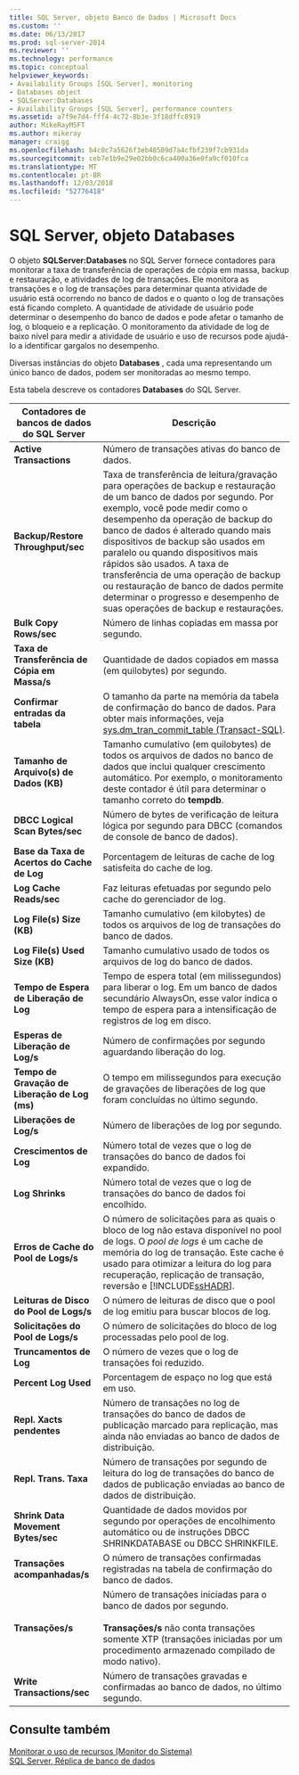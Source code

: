 ```yaml
---
title: SQL Server, objeto Banco de Dados | Microsoft Docs
ms.custom: ''
ms.date: 06/13/2017
ms.prod: sql-server-2014
ms.reviewer: ''
ms.technology: performance
ms.topic: conceptual
helpviewer_keywords:
- Availability Groups [SQL Server], monitoring
- Databases object
- SQLServer:Databases
- Availability Groups [SQL Server], performance counters
ms.assetid: a7f9e7d4-fff4-4c72-8b3e-3f18dffc8919
author: MikeRayMSFT
ms.author: mikeray
manager: craigg
ms.openlocfilehash: b4c0c7a5626f3eb48509d7a4cfbf239f7cb931da
ms.sourcegitcommit: ceb7e1b9e29e02bb0c6ca400a36e0fa9cf010fca
ms.translationtype: MT
ms.contentlocale: pt-BR
ms.lasthandoff: 12/03/2018
ms.locfileid: "52776418"
---
```

# <a name="sql-server-databases-object"></a>SQL Server, objeto Databases
  O objeto **SQLServer:Databases** no SQL Server fornece contadores para monitorar a taxa de transferência de operações de cópia em massa, backup e restauração, e atividades de log de transações. Ele monitora as transações e o log de transações para determinar quanta atividade de usuário está ocorrendo no banco de dados e o quanto o log de transações está ficando completo. A quantidade de atividade de usuário pode determinar o desempenho do banco de dados e pode afetar o tamanho de log, o bloqueio e a replicação. O monitoramento da atividade de log de baixo nível para medir a atividade de usuário e uso de recursos pode ajudá-lo a identificar gargalos no desempenho.  
  
 Diversas instâncias do objeto **Databases** , cada uma representando um único banco de dados, podem ser monitoradas ao mesmo tempo.  
  
 Esta tabela descreve os contadores **Databases** do SQL Server.  
  
|Contadores de bancos de dados do SQL Server|Descrição|  
|-----------------------------------|-----------------|  
|**Active Transactions**|Número de transações ativas do banco de dados.|  
|**Backup/Restore Throughput/sec**|Taxa de transferência de leitura/gravação para operações de backup e restauração de um banco de dados por segundo. Por exemplo, você pode medir como o desempenho da operação de backup do banco de dados é alterado quando mais dispositivos de backup são usados em paralelo ou quando dispositivos mais rápidos são usados. A taxa de transferência de uma operação de backup ou restauração de banco de dados permite determinar o progresso e desempenho de suas operações de backup e restaurações.|  
|**Bulk Copy Rows/sec**|Número de linhas copiadas em massa por segundo.|  
|**Taxa de Transferência de Cópia em Massa/s**|Quantidade de dados copiados em massa (em quilobytes) por segundo.|  
|**Confirmar entradas da tabela**|O tamanho da parte na memória da tabela de confirmação do banco de dados. Para obter mais informações, veja [sys.dm_tran_commit_table &#40;Transact-SQL&#41;](/sql/relational-databases/system-dynamic-management-views/change-tracking-sys-dm-tran-commit-table).|  
|**Tamanho de Arquivo(s) de Dados (KB)**|Tamanho cumulativo (em quilobytes) de todos os arquivos de dados no banco de dados que inclui qualquer crescimento automático. Por exemplo, o monitoramento deste contador é útil para determinar o tamanho correto do **tempdb**.|  
|**DBCC Logical Scan Bytes/sec**|Número de bytes de verificação de leitura lógica por segundo para DBCC (comandos de console de banco de dados).|  
|**Base da Taxa de Acertos do Cache de Log**|Porcentagem de leituras de cache de log satisfeita do cache de log.|  
|**Log Cache Reads/sec**|Faz leituras efetuadas por segundo pelo cache do gerenciador de log.|  
|**Log File(s) Size (KB)**|Tamanho cumulativo (em kilobytes) de todos os arquivos de log de transações do banco de dados.|  
|**Log File(s) Used Size (KB)**|Tamanho cumulativo usado de todos os arquivos de log do banco de dados.|  
|**Tempo de Espera de Liberação de Log**|Tempo de espera total (em milissegundos) para liberar o log. Em um banco de dados secundário AlwaysOn, esse valor indica o tempo de espera para a intensificação de registros de log em disco.|  
|**Esperas de Liberação de Log/s**|Número de confirmações por segundo aguardando liberação do log.|  
|**Tempo de Gravação de Liberação de Log (ms)**|O tempo em milissegundos para execução de gravações de liberações de log que foram concluídas no último segundo.|  
|**Liberações de Log/s**|Número de liberações de log por segundo.|  
|**Crescimentos de Log**|Número total de vezes que o log de transações do banco de dados foi expandido.|  
|**Log Shrinks**|Número total de vezes que o log de transações do banco de dados foi encolhido.|  
|**Erros de Cache do Pool de Logs/s**|O número de solicitações para as quais o bloco de log não estava disponível no pool de logs. O *pool de logs* é um cache de memória do log de transação. Este cache é usado para otimizar a leitura do log para recuperação, replicação de transação, reversão e [!INCLUDE[ssHADR](../../includes/sshadr-md.md)].|  
|**Leituras de Disco do Pool de Logs/s**|O número de leituras de disco que o pool de log emitiu para buscar blocos de log.|  
|**Solicitações do Pool de Logs/s**|O número de solicitações do bloco de log processadas pelo pool de log.|  
|**Truncamentos de Log**|O número de vezes que o log de transações foi reduzido.|  
|**Percent Log Used**|Porcentagem de espaço no log que está em uso.|  
|**Repl. Xacts pendentes**|Número de transações no log de transações do banco de dados de publicação marcado para replicação, mas ainda não enviadas ao banco de dados de distribuição.|  
|**Repl. Trans. Taxa**|Número de transações por segundo de leitura do log de transações do banco de dados de publicação enviadas ao banco de dados de distribuição.|  
|**Shrink Data Movement Bytes/sec**|Quantidade de dados movidos por segundo por operações de encolhimento automático ou de instruções DBCC SHRINKDATABASE ou DBCC SHRINKFILE.|  
|**Transações acompanhadas/s**|O número de transações confirmadas registradas na tabela de confirmação do banco de dados.|  
|**Transações/s**|Número de transações iniciadas para o banco de dados por segundo.<br /><br /> **Transações/s** não conta transações somente XTP (transações iniciadas por um procedimento armazenado compilado de modo nativo).|  
|**Write Transactions/sec**|Número de transações gravadas e confirmadas ao banco de dados, no último segundo.|  
  
## <a name="see-also"></a>Consulte também  
 [Monitorar o uso de recursos &#40;Monitor do Sistema&#41;](monitor-resource-usage-system-monitor.md)   
 [SQL Server, Réplica de banco de dados](sql-server-database-replica.md)  
  
  

